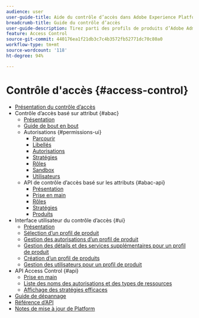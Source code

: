 ```yaml
---
audience: user
user-guide-title: Aide du contrôle d’accès dans Adobe Experience Platform
breadcrumb-title: Guide du contrôle d’accès
user-guide-description: Tirez parti des profils de produits d’Adobe Admin Console pour lier les utilisateurs aux autorisations et aux sandbox.
feature: Access Control
source-git-commit: 440176ea1f21db3c7c4b3572fb52771dc70c80a0
workflow-type: tm+mt
source-wordcount: '118'
ht-degree: 94%

---
```



# Contrôle d&#39;accès {#access-control}

* [Présentation du contrôle d’accès](home.md)
* Contrôle d’accès basé sur attribut {#abac}
   * [Présentation](abac/overview.md)
   * [Guide de bout en bout](abac/end-to-end-guide.md)
   * Autorisations {#permissions-ui}
      * [Parcourir](abac/ui/browse.md)
      * [Libellés](abac/ui/labels.md)
      * [Autorisations](abac/ui/permissions.md)
      * [Stratégies](abac/ui/policies.md)
      * [Rôles](abac/ui/roles.md)
      * [Sandbox](abac/ui/sandboxes.md)
      * [Utilisateurs](abac/ui/users.md)
   * API de contrôle d’accès basé sur les attributs {#abac-api}
      * [Présentation](abac/api/overview.md)
      * [Prise en main](abac/api/getting-started.md)
      * [Rôles](abac/api/roles.md)
      * [Stratégies](abac/api/policies.md)
      * [Produits](abac/api/products.md)
* Interface utilisateur du contrôle d’accès {#ui}
   * [Présentation](ui/overview.md)
   * [Sélection dʼun profil de produit](ui/browse.md)
   * [Gestion des autorisations d’un profil de produit](ui/permissions.md)
   * [Gestion des détails et des services supplémentaires pour un profil de produit](ui/details-and-services.md)
   * [Création d’un profil de produits](ui/create-profile.md)
   * [Gestion des utilisateurs pour un profil de produit](ui/users.md)
* API Access Control {#api}
   * [Prise en main](api/getting-started.md)
   * [Liste des noms des autorisations et des types de ressources](api/permissions-and-resource-types.md)
   * [Affichage des stratégies efficaces](api/effective-policies.md)
* [Guide de dépannage](troubleshooting-guide.md)
* [Référence d’API](https://www.adobe.io/experience-platform-apis/references/access-control/)
* [Notes de mise à jour de Platform](https://docs.adobe.com/content/help/fr-FR/experience-platform/release-notes/latest.html)